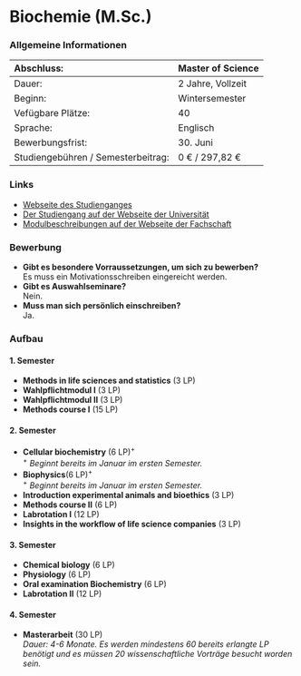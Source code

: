 # Biochemie (M.Sc.)
### Allgemeine Informationen
|Abschluss:|Master of Science|
| :-------- | :-------- |
|Dauer:| 2 Jahre, Vollzeit|
|Beginn:|Wintersemester|
|Vefügbare Plätze:|40|
|Sprache:|Englisch|
|Bewerbungsfrist:|30. Juni|
|Studiengebühren / Semesterbeitrag:|0 € / 297,82 €|

### Links
* [Webseite des Studienganges](https://www.limes-institut-bonn.de/studium-lehre/msc-biochemie/)
* [Der Studiengang auf der Webseite der Universität](https://www.uni-bonn.de/studium/vor-dem-studium/faecher/biochemistry)
* [Modulbeschreibungen auf der Webseite der Fachschaft](http://www.molbiomed.de/biochemie-m-sc)

### Bewerbung
- **Gibt es besondere Vorraussetzungen, um sich zu bewerben?** <br>
Es muss ein Motivationsschreiben eingereicht werden.
- **Gibt es Auswahlseminare?** <br>
Nein.
- **Muss man sich persönlich einschreiben?** <br>
Ja.

### Aufbau
#### 1. Semester
- **Methods in life sciences and statistics** (3 LP)
- **Wahlpflichtmodul I** (3 LP)
- **Wahlpflichtmodul II** (3 LP)
- **Methods course I** (15 LP)

#### 2. Semester
- **Cellular biochemistry** (6 LP)<sup>+</sup><br>
<sup>+</sup> *Beginnt bereits im Januar  im ersten Semester.*
- **Biophysics**(6 LP)<sup>+</sup><br>
<sup>+</sup> *Beginnt bereits im Januar  im ersten Semester.*
- **Introduction experimental animals and bioethics** (3 LP)
- **Methods course II** (6 LP)
- **Labrotation I** (12 LP)
- **Insights in the workflow of life science companies** (3 LP)

#### 3. Semester
- **Chemical biology** (6 LP)
- **Physiology** (6 LP)
- **Oral examination Biochemistry** (6 LP)
- **Labrotation II** (12 LP)

#### 4. Semester
- **Masterarbeit** (30 LP) <br>
*Dauer: 4-6 Monate. Es werden mindestens 60 bereits erlangte LP benötigt und es müssen 20 wissenschaftliche Vorträge besucht worden sein.*
